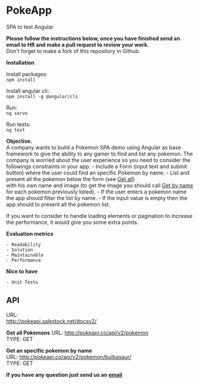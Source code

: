 # PokeApp
SPA to test Angular


**Please follow the instructions below, once you have finished send an email to HR and make a pull request to review your work.** <br>
Don't forget to make a fork of this repository in Github.

**Installation**

Install packages:<br>
`npm install`

Install angular cli:<br>
`npm install -g @angular/cli`

Run:<br>
`ng serve`

Run tests:<br>
`ng test`


**Objective.**<br>
A company wants to build a Pokemon SPA demo using Angular as base framework to give the ability to any gamer to find and list any pokemon.
The company is worried about the user experience so you need to consider the followings constraints in your app:
    - Include a Form (input text and submit button) where the user could find an specific Pokemon by name.
    - List and present all the pokemon below the form (see [Get all](http://pokeapi.co/api/v2/pokemon)) <br>
        with his own name and image (to get the image you should call [Get by name](http://pokeapi.co/api/v2/pokemon/bulbasaur/) <br> 
        for each pokemon previously listed).
    - If the user enters a pokemon name the app should filter the list by name.
    - If the input value is empty then the app should to present all the pokemon list.

If you want to consider to handle loading elements or pagination to increase the performance, it would give you some extra points.

**Evaluation metrics**<br>

    - Readability
    - Solution
    - Maintainable
    - Performance

**Nice to have**

    - Unit Tests


## API
URL:<br>
http://pokeapi.salestock.net/docsv2/


**Get all Pokemons**
URL: http://pokeapi.co/api/v2/pokemon<br>
TYPE: GET 

**Get an specific pokemon by name**<br>
URL: http://pokeapi.co/api/v2/pokemon/bulbasaur/<br>
TYPE: GET 


**If you have any question just send us an [email](e.mendoza@4thsource.com)**


